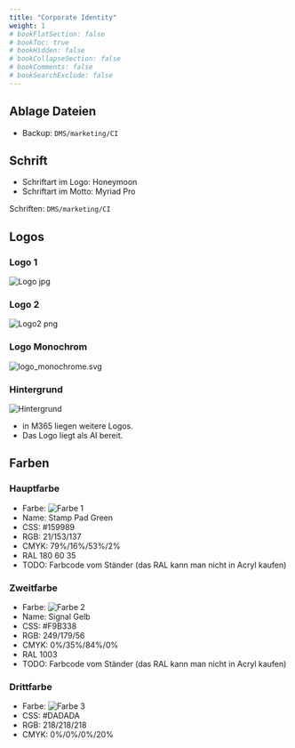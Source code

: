 ```yaml
---
title: "Corporate Identity"
weight: 1
# bookFlatSection: false
# bookToc: true
# bookHidden: false
# bookCollapseSection: false
# bookComments: false
# bookSearchExclude: false
---
```


## Ablage Dateien

- Backup: `DMS/marketing/CI`

## Schrift

- Schriftart im Logo: Honeymoon  
- Schriftart im Motto: Myriad Pro

Schriften: `DMS/marketing/CI`

## Logos

### Logo 1

![Logo jpg](/images/marketing/ci/Logo.jpg)

### Logo 2

![Logo2 png](/images/marketing/ci/Logo-02.png)

### Logo Monochrom

![logo_monochrome.svg](/images/marketing/ci/logo_monochrome.svg)

### Hintergrund

![Hintergrund](/images/marketing/ci7Hintergrund.png)

- in M365 liegen weitere Logos.
- Das Logo liegt als AI bereit.

## Farben

### Hauptfarbe

- Farbe: ![Farbe 1](/images/marketing/ci/color1.png)
- Name: Stamp Pad Green
- CSS: #159989
- RGB: 21/153/137
- CMYK: 79%/16%/53%/2%
- RAL 180 60 35
- TODO: Farbcode vom Ständer (das RAL kann man nicht in Acryl kaufen)

### Zweitfarbe

- Farbe: ![Farbe 2](/images/marketing/ci/color2.png)
- Name: Signal Gelb
- CSS: #F9B338
- RGB: 249/179/56
- CMYK: 0%/35%/84%/0%
- RAL 1003
- TODO: Farbcode vom Ständer (das RAL kann man nicht in Acryl kaufen)

### Drittfarbe

- Farbe: ![Farbe 3](/images/marketing/ci/color3.png)
- CSS: #DADADA
- RGB: 218/218/218
- CMYK: 0%/0%/0%/20%
